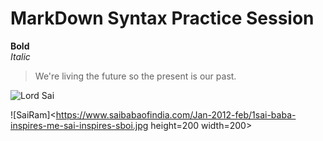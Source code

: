 # MarkDown Syntax Practice Session
**Bold** <br>
*Italic*  <br>

> We're living the future so
> the present is our past.

![Lord Sai](https://i.pinimg.com/236x/08/d8/36/08d836a0f44c252d215aea8ec7fd7bcc--prayer-quotes-sai-baba.jpg) <br>

![SaiRam]<https://www.saibabaofindia.com/Jan-2012-feb/1sai-baba-inspires-me-sai-inspires-sboi.jpg height=200 width=200>
